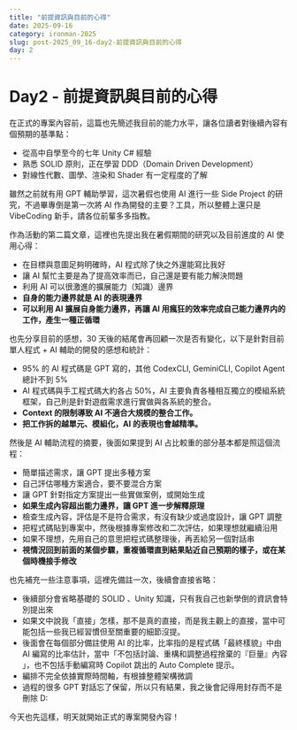 ```yaml
---
title: "前提資訊與目前的心得"
date: 2025-09-16
category: ironman-2025
slug: post-2025_09_16-day2-前提資訊與目前的心得
day: 2
---
```


# Day2 - 前提資訊與目前的心得


在正式的專案內容前，這篇也先簡述我目前的能力水平，讓各位讀者對後續內容有個預期的基準點：

- 從高中自學至今的七年 Unity C# 經驗
- 熟悉 SOLID 原則，正在學習 DDD（Domain Driven Development）
- 對線性代數、圖學、渲染和 Shader 有一定程度的了解

雖然之前就有用 GPT 輔助學習，這次暑假也使用 AI 進行一些 Side Project 的研究，不過畢專倒是第一次將 AI 作為開發的主要？工具，所以整體上還只是 VibeCoding 新手，請各位前輩多多指教。

作為活動的第二篇文章，這裡也先提出我在暑假期間的研究以及目前進度的 AI 使用心得：

- 在目標與意圖足夠明確時，AI 程式除了快之外還能寫比我好
- 讓 AI 幫忙主要是為了提高效率而已，自己還是要有能力解決問題
- 利用 AI 可以很激進的擴展能力（知識）邊界
- **自身的能力邊界就是 AI 的表現邊界**
- **可以利用 AI 擴展自身能力邊界，再讓 AI 用瘋狂的效率完成自己能力邊界内的工作，產生一種正循環**

也先分享目前的感想，30 天後的結尾會再回顧一次是否有變化，以下是針對目前單人程式 + AI 輔助的開發的感想和統計：

- 95% 的 AI 程式碼是 GPT 寫的，其他 CodexCLI, GeminiCLI, Copilot Agent 總計不到 5%
- AI 程式碼與手工程式碼大約各占 50%，AI 主要負責各種相互獨立的模組系統框架，自己則是針對遊戲需求進行實做與各系統的整合。
- **Context 的限制導致 AI 不適合大規模的整合工作。**
- **把工作拆的越單元、模組化，AI 的表現也會越精準。**

然後是 AI 輔助流程的摘要，後面如果提到 AI 占比較重的部分基本都是照這個流程：

- 簡單描述需求，讓 GPT 提出多種方案
- 自己評估哪種方案適合，要不要混合方案
- 讓 GPT 針對指定方案提出一些實做案例，或開始生成
- **如果生成內容超出能力邊界，讓 GPT 進一步解釋原理**
- 檢查生成內容，評估是不是符合需求，有沒有缺少或過度設計，讓 GPT 調整
- 把程式碼貼到專案中，然後根據專案修改和二次評估，如果理想就繼續沿用
- 如果不理想，先用自己的意思把程式碼整理後，再丟給另一個對話串
- **視情況回到前面的某個步驟，重複循環直到結果貼近自己預期的樣子，或在某個時機接手修改**

也先補充一些注意事項，這裡先備註一次，後續會直接省略：

- 後續部分會省略基礎的 SOLID 、Unity 知識，只有我自己也新學倒的資訊會特別提出來
- 如果文中說我「直接」怎樣，那不是真的直接，而是我主觀上的直接，當中可能包括一些我已經習慣但至關重要的細節沒提。
- 後面會在每個部分備註使用 AI 的比率，比率指的是程式碼「最終樣貌」中由 AI 編寫的比率估計，當中「不包括討論、重構和調整過程捨棄的『巨量』內容  」，也不包括手動編寫時 Copilot 跳出的 Auto Complete 提示。
- 編排不完全依據實際時間軸，有根據整體架構微調
- 過程的很多 GPT 對話忘了保留，所以只有結果，我之後會記得用封存而不是刪除 D:

今天也先這樣，明天就開始正式的專案開發內容！